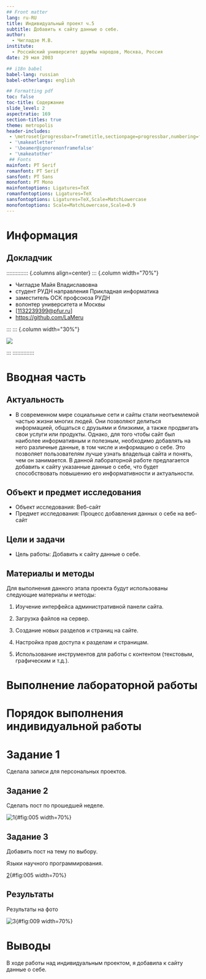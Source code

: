 ```yaml
---
## Front matter
lang: ru-RU
title: Индивидуальный проект ч.5
subtitle: Добавить к сайту данные о себе.
author:
  - Чигладзе М.В.
institute:
  - Российский университет дружбы народов, Москва, Россия
date: 29 мая 2003

## i18n babel
babel-lang: russian
babel-otherlangs: english

## Formatting pdf
toc: false
toc-title: Содержание
slide_level: 2
aspectratio: 169
section-titles: true
theme: metropolis
header-includes:
 - \metroset{progressbar=frametitle,sectionpage=progressbar,numbering=fraction}
 - '\makeatletter'
 - '\beamer@ignorenonframefalse'
 - '\makeatother'
 ## Fonts
mainfont: PT Serif
romanfont: PT Serif
sansfont: PT Sans
monofont: PT Mono
mainfontoptions: Ligatures=TeX
romanfontoptions: Ligatures=TeX
sansfontoptions: Ligatures=TeX,Scale=MatchLowercase
monofontoptions: Scale=MatchLowercase,Scale=0.9
---
```


# Информация


## Докладчик

:::::::::::::: {.columns align=center}
::: {.column width="70%"}

  * Чигладзе Майя Владиславовна
  * студент РУДН направления Прикладная информатика
  * заместитель ОСК профсоюза РУДН
  * волонтер университета и Москвы
  * [1132239399@pfur.ru]
  * <https://github.com/LaMeru>

:::
::: {.column width="30%"}

![](./image/IMG_20240129_120520_416.jpg)

:::
::::::::::::::

# Вводная часть


## Актуальность
 - В современном мире социальные сети и сайты стали неотъемлемой частью жизни многих людей. Они позволяют делиться информацией, общаться с друзьями и близкими, а также продвигать свои услуги или продукты. Однако, для того чтобы сайт был наиболее информативным и полезным, необходимо добавлять на него различные данные, в том числе и информацию о себе. Это позволяет пользователям лучше узнать владельца сайта и понять, чем он занимается. В данной лабораторной работе предлагается добавить к сайту указанные данные о себе, что будет способствовать повышению его информативности и актуальности.
 
## Объект и предмет исследования
 - Объект исследования: Веб-сайт
 - Предмет исследования: Процесс добавления данных о себе на веб-сайт

## Цели и задачи
 - Цель работы: Добавить к сайту данные о себе.

## Материалы и методы

Для выполнения данного этапа проекта будут использованы следующие материалы и методы:

 1. Изучение интерфейса административной панели сайта. 

 2. Загрузка файлов на сервер. 

 3. Создание новых разделов и страниц на сайте. 

 4. Настройка прав доступа к разделам и страницам. 

 5. Использование инструментов для работы с контентом (текстовым, графическим и т.д.).

# Выполнение лабораторной работы

# **Порядок выполнения индивидуальной работы**

# Задание 1

Сделала записи для персональных проектов.

## Задание 2

Сделать пост по прошедшей неделе.

![1](image/1.png){#fig:005 width=70%}

## Задание 3

Добавить пост на тему по выбору.

Языки научного программирования.

[2](image/2.png){#fig:005 width=70%}

## Результаты

Результаты на фото

![3](image/3.png){#fig:009 width=70%}


# **Выводы**

В ходе работы над индивидуальным проектом, я добавила к сайту данные о себе.

